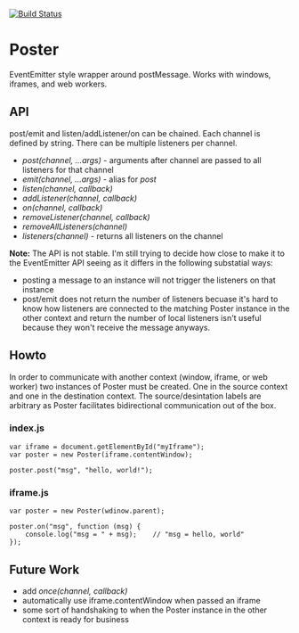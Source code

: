 [![Build Status](https://travis-ci.org/kevinb7/poster.svg?branch=master)](https://travis-ci.org/kevinb7/poster)

# Poster #

EventEmitter style wrapper around postMessage.  Works with windows,
iframes, and web workers.

## API ##

post/emit and listen/addListener/on can be chained.  Each channel is
defined by string.  There can be multiple listeners per channel.

- *post(channel, ...args)* - arguments after channel are passed to all listeners for that channel
- *emit(channel, ...args)* - alias for *post*
- *listen(channel, callback)*
- *addListener(channel, callback)*
- *on(channel, callback)*
- *removeListener(channel, callback)*
- *removeAllListeners(channel)*
- *listeners(channel)* - returns all listeners on the channel

**Note:** The API is not stable.  I'm still trying to decide how close to make it to the
EventEmitter API seeing as it differs in the following substatial ways:
- posting a message to an instance will not trigger the listeners on that instance
- post/emit does not return the number of listeners becuase it's hard to know how listeners
  are connected to the matching Poster instance in the other context and return the number
  of local listeners isn't useful because they won't receive the message anyways.

## Howto ##

In order to communicate with another context (window, iframe, or web worker) two
instances of Poster must be created.  One in the source context and one in the
destination context.  The source/desintation labels are arbitrary as Poster facilitates
bidirectional communication out of the box.

### index.js ###
    var iframe = document.getElementById("myIframe");
    var poster = new Poster(iframe.contentWindow);

    poster.post("msg", "hello, world!");

### iframe.js ###
    var poster = new Poster(wdinow.parent);

    poster.on("msg", function (msg) {
        console.log("msg = " + msg);    // "msg = hello, world"
    });

## Future Work ##

- add *once(channel, callback)*
- automatically use iframe.contentWindow when passed an iframe
- some sort of handshaking to when the Poster instance in the other context
  is ready for business
